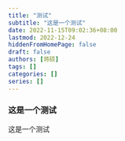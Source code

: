 ```yaml
---
title: "测试"
subtitle: "这是一个测试"
date: 2022-11-15T09:02:36+08:00
lastmod: 2022-12-24
hiddenFromHomePage: false
draft: false
authors: [蒋硕]
tags: []
categories: []
series: []
---
```



### 这是一个测试

这是一个测试


<head>
<meta charset="utf-8">
<meta name=viewport content="width=device-width,initial-scale=1,maximum-scale=1,minimum-scale=1,user-scalable=no,minimal-ui">
<meta name="referrer" content="no-referrer">
<title>xgplayer</title>
<style type="text/css">
    html, body {width:100%;height:100%;margin:auto;overflow: hidden;}
</style>
</head>
<body>
<div id="mse"></div>
<script src="//unpkg.byted-static.com/xgplayer/2.31.6/browser/index.js" charset="utf-8"></script>
    <script>
    let player = new Player({
    "id": "mse",
    "playsinline": true,
    "whitelist": [
            ""
    ],
    "playbackRate": [
            null
    ],
    "thumbnail": {
            "pic_num": 44,
            "width": 160,
            "height": 90,
            "col": 10,
            "row": 10,
            "urls": [
                    ""
            ]
    },
    "screenShot": true,
    "pip": true,
    "url": "https://one-one-smkkndgqqa.cn-beijing.fcapp.run/download?id=01JC65HFXZLQTSCCVEANHKXFVLXFD5AWRO"
    });
    
        </script>
</body>
